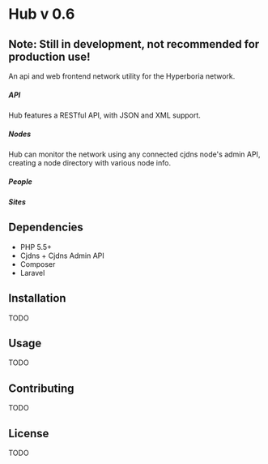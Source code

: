# Hub v 0.6

## Note: Still in development, not recommended for production use!

An api and web frontend network utility for the Hyperboria network.

##### API

Hub features a RESTful API, with JSON and XML support.

##### Nodes

Hub can monitor the network using any connected cjdns node's admin API, creating a node directory with various node info.

##### People
##### Sites

## Dependencies

 - PHP 5.5+
 - Cjdns + Cjdns Admin API
 - Composer
 - Laravel

## Installation

TODO

## Usage

TODO

## Contributing

TODO

## License

TODO